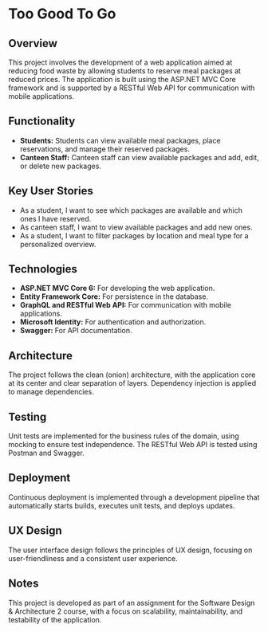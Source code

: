 <h1>Too Good To Go</h1>

<h2>Overview</h2>
<p>This project involves the development of a web application aimed at reducing food waste by allowing students to reserve meal packages at reduced prices. The application is built using the ASP.NET MVC Core framework and is supported by a RESTful Web API for communication with mobile applications.</p>

<h2>Functionality</h2>
<ul>
  <li><strong>Students:</strong> Students can view available meal packages, place reservations, and manage their reserved packages.</li>
  <li><strong>Canteen Staff:</strong> Canteen staff can view available packages and add, edit, or delete new packages.</li>
</ul>

<h2>Key User Stories</h2>
<ul>
  <li>As a student, I want to see which packages are available and which ones I have reserved.</li>
  <li>As canteen staff, I want to view available packages and add new ones.</li>
  <li>As a student, I want to filter packages by location and meal type for a personalized overview.</li>
</ul>

<h2>Technologies</h2>
<ul>
  <li><strong>ASP.NET MVC Core 6:</strong> For developing the web application.</li>
  <li><strong>Entity Framework Core:</strong> For persistence in the database.</li>
  <li><strong>GraphQL and RESTful Web API:</strong> For communication with mobile applications.</li>
  <li><strong>Microsoft Identity:</strong> For authentication and authorization.</li>
  <li><strong>Swagger:</strong> For API documentation.</li>
</ul>

<h2>Architecture</h2>
<p>The project follows the clean (onion) architecture, with the application core at its center and clear separation of layers. Dependency injection is applied to manage dependencies.</p>

<h2>Testing</h2>
<p>Unit tests are implemented for the business rules of the domain, using mocking to ensure test independence. The RESTful Web API is tested using Postman and Swagger.</p>

<h2>Deployment</h2>
<p>Continuous deployment is implemented through a development pipeline that automatically starts builds, executes unit tests, and deploys updates.</p>

<h2>UX Design</h2>
<p>The user interface design follows the principles of UX design, focusing on user-friendliness and a consistent user experience.</p>

<h2>Notes</h2>
<p>This project is developed as part of an assignment for the Software Design & Architecture 2 course, with a focus on scalability, maintainability, and testability of the application.</p>
